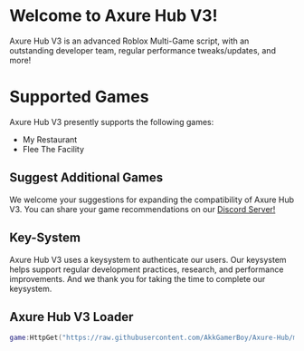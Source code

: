 # Welcome to Axure Hub V3!
Axure Hub V3 is an advanced Roblox Multi-Game script, with an outstanding developer team, regular performance tweaks/updates, and more!
# Supported Games
Axure Hub V3 presently supports the following games:
- My Restaurant
- Flee The Facility

## Suggest Additional Games
We welcome your suggestions for expanding the compatibility of Axure Hub V3.
You can share your game recommendations on our [Discord Server!](https://discord.gg/5Rx8XfXdhc)

## Key-System
Axure Hub V3 uses a keysystem to authenticate our users. Our keysystem helps support regular development practices, research, and performance improvements.
And we thank you for taking the time to complete our keysystem.

## Axure Hub V3 Loader
```lua
game:HttpGet("https://raw.githubusercontent.com/AkkGamerBoy/Axure-Hub/main/loader.lua")
```
